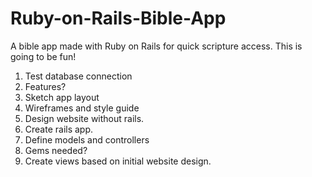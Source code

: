 # Ruby-on-Rails-Bible-App
A bible app made with Ruby on Rails for quick scripture access. This is going to be fun!

1. Test database connection
2. Features?
3. Sketch app layout
4. Wireframes and style guide
5. Design website without rails.
6. Create rails app. 
7. Define models and controllers
8. Gems needed?
9. Create views based on initial website design.

